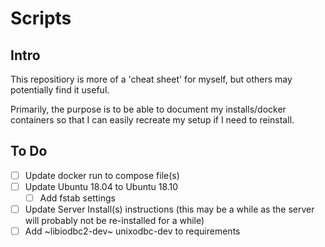 # Scripts

## Intro

This repositiory is more of a 'cheat sheet' for myself, but others may potentially find it useful.

Primarily, the purpose is to be able to document my installs/docker containers so that I can easily recreate my setup if I need to reinstall.

## To Do

- [ ] Update docker run to compose file(s)
- [ ] Update Ubuntu 18.04 to Ubuntu 18.10
  - [ ] Add fstab settings
- [ ] Update Server Install(s) instructions (this may be a while as the server will probably not be re-installed for a while)
- [ ] Add ~libiodbc2-dev~ unixodbc-dev to requirements
